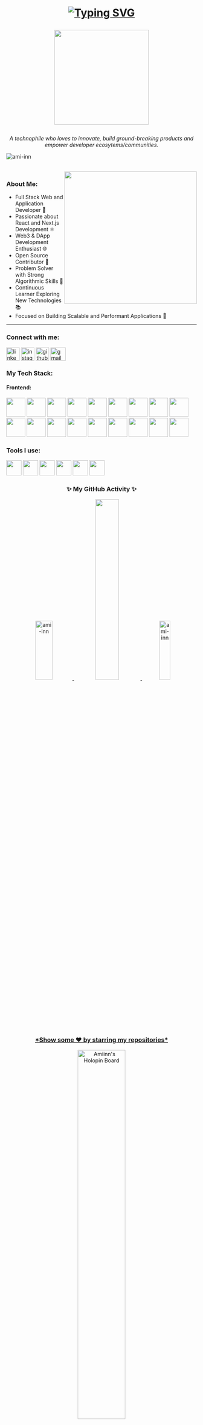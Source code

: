 <h1 align="center"> 
 
 [![Typing SVG](https://readme-typing-svg.demolab.com?font=Fira+Code&pause=2000&random=false&width=280&lines=Hi+there+.+I'm+Ami+!+👋🏻)](https://github.com/ami-inn)

<img align="center" src="https://media1.giphy.com/media/v1.Y2lkPTc5MGI3NjExMnJjZjIyYnp6Y3hzNWI4ZDdlcnhnY3AzYnNmdGlva2Y4ZXExbnh3cCZlcD12MV9pbnRlcm5hbF9naWZfYnlfaWQmY3Q9Zw/E89xxATM4iZoPdr6Tb/giphy.gif" width=250 />  </h1>

<p align="center"> <i> A technophile who loves to innovate, build ground-breaking products and empower developer ecosytems/communities. </i></p>


<p align="left"><img src="https://komarev.com/ghpvc/?username=ami-inn&label=Profile%20views&color=0e75b6&style=flat" alt="ami-inn"/></p>

<br>

<img align="right" src="https://media2.giphy.com/media/v1.Y2lkPTc5MGI3NjExZ3d1am55eWtyeDcyNmQwN2lpejNsNHY4YTl2YWszbGJqNzhxMmh5YSZlcD12MV9pbnRlcm5hbF9naWZfYnlfaWQmY3Q9Zw/unytkTevRoJQmQRNBH/giphy.gif" width=350 margin="10px"/>

<h3 align="left">About Me: </h3>

- Full Stack Web and Application Developer 📱
- Passionate about React and Next.js Development ⚛️
- Web3 & DApp Development Enthusiast 🌐
- Open Source Contributor 🤝
- Problem Solver with Strong Algorithmic Skills 🧠
- Continuous Learner Exploring New Technologies 📚
- Focused on Building Scalable and Performant Applications 🚀

<hr>

<h3 align="left">Connect with me:</h3>
<p align="left">
<a href="https://linkedin.com/in/ameen-pk" target="blank"><img align="center" src="https://www.vectorlogo.zone/logos/linkedin/linkedin-icon.svg" alt="linkedin" height="35" width="35" /></a>
<a href="https://www.instagram.com/iam_ami.in/" target="blank"><img align="center" src="https://www.vectorlogo.zone/logos/instagram/instagram-tile.svg" alt="instagram" height="35" width="35" /></a>
<a href="https://github.com/ami-inn" target="blank"><img align="center" src="https://www.vectorlogo.zone/logos/github/github-tile.svg" alt="github" height="35" width="35" /></a>
<a href="mailto:amipk2001@gmail.com" target="blank"><img align="center" src="https://www.vectorlogo.zone/logos/gmail/gmail-icon.svg" alt="gmail" height="35" width="40" /></a>

<h3 align="left">My Tech Stack:</h3>

<h4>Frontend:</h4>
<p align="left">
 <img src="https://cdn.jsdelivr.net/gh/devicons/devicon/icons/react/react-original.svg"  height="50px"/>
 <img src="https://cdn.jsdelivr.net/gh/devicons/devicon/icons/nextjs/nextjs-original.svg" height="50px"/>
 <img src="https://cdn.jsdelivr.net/gh/devicons/devicon/icons/typescript/typescript-original.svg" height="50px"/>
 <img src="https://cdn.jsdelivr.net/gh/devicons/devicon/icons/tailwindcss/tailwindcss-plain.svg" height="50px" />
 <img src="https://cdn.jsdelivr.net/gh/devicons/devicon/icons/materialui/materialui-original.svg" height="50px"/>
 <img src="https://cdn.jsdelivr.net/gh/devicons/devicon/icons/bootstrap/bootstrap-original-wordmark.svg" height="50px" />
  <img src="https://cdn.jsdelivr.net/gh/devicons/devicon/icons/nodejs/nodejs-original-wordmark.svg" height="50px"/>
 <img src="https://cdn.jsdelivr.net/gh/devicons/devicon/icons/express/express-original-wordmark.svg" height="50px"/>
 <img src="https://cdn.jsdelivr.net/gh/devicons/devicon/icons/socketio/socketio-original-wordmark.svg" height="50px"/>
  <img src="https://cdn.jsdelivr.net/gh/devicons/devicon/icons/mongodb/mongodb-original-wordmark.svg"  height="50px" />
 <img src="https://cdn.jsdelivr.net/gh/devicons/devicon/icons/postgresql/postgresql-original-wordmark.svg" height="50px"/>
 <img src="https://cdn.jsdelivr.net/gh/devicons/devicon/icons/mysql/mysql-original-wordmark.svg" height="50px"/>
 <img src="https://cdn.jsdelivr.net/gh/devicons/devicon/icons/redis/redis-original-wordmark.svg" height="50px"/>
  <img src="https://cdn.jsdelivr.net/gh/devicons/devicon/icons/solidity/solidity-plain.svg" height="50px"/>
 <img src="https://cdn.jsdelivr.net/gh/devicons/devicon/icons/ethereum/ethereum-original.svg" height="50px"/>
  <img src="https://cdn.jsdelivr.net/gh/devicons/devicon/icons/docker/docker-original.svg" height="50px"/>
 <img src="https://cdn.jsdelivr.net/gh/devicons/devicon/icons/amazonwebservices/amazonwebservices-original.svg" height="50px"/>
 <img src="https://cdn.jsdelivr.net/gh/devicons/devicon/icons/nginx/nginx-original.svg" height="50px"/>
</p>


<h3 align="left">Tools I use:</h3>
<p align="left">
 <img src="https://cdn.jsdelivr.net/gh/devicons/devicon/icons/git/git-original.svg"  height="40px" /> 
 <img src="https://cdn.jsdelivr.net/gh/devicons/devicon/icons/vscode/vscode-original.svg" height="40px"/>
 <img src="https://cdn.jsdelivr.net/gh/devicons/devicon/icons/figma/figma-original.svg" height="40px"/>
 <img src="https://cdn.jsdelivr.net/gh/devicons/devicon/icons/jest/jest-plain.svg" height="40px"/>
 <img src="https://cdn.jsdelivr.net/gh/devicons/devicon/icons/canva/canva-original.svg" height="40px"/>
 <img src="https://cdn.jsdelivr.net/gh/devicons/devicon/icons/trello/trello-plain.svg" height="40px"/>
</p>

<h3 align="center"> ✨ My GitHub Activity ✨</h3>  
<p align="center"><a href="https://github.com/ami-inn">
 
<img width=30%  height=20% src="https://github-readme-stats.vercel.app/api?username=ami-inn&theme=dark&hide_border=true&show_icons=true&locale=en" alt="ami-inn" />
  <img width=35% src='https://github-readme-streak-stats.herokuapp.com/?user=ami-inn&theme=dark&hide_border=true' />
<img width=24% height=20% src="https://github-readme-stats.vercel.app/api/top-langs?username=ami-inn&theme=dark&hide_border=true&show_icons=true&locale=en&layout=compact" alt="ami-inn" />
</p>
<br> 

<H3 ALIGN="center"> *Show some ❤️ by starring my repositories* </H3>
<div align="center">
  <a href="https://holopin.io/@amiinn">
    <img src="https://holopin.me/amiinn" alt="Amiinn's Holopin Board" width="50%"/>
  </a>
</div>
